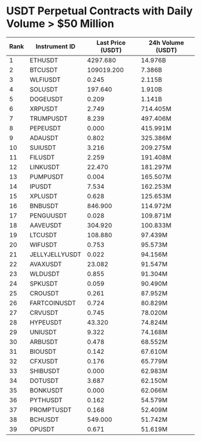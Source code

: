 # USDT Perpetual Contracts with Daily Volume > $50 Million

| Rank | Instrument ID | Last Price (USDT) | 24h Volume (USDT) |
|------|---------------|-------------------|-------------------|
| 1 | ETHUSDT | 4297.680 | 14.976B |
| 2 | BTCUSDT | 109019.200 | 7.386B |
| 3 | WLFIUSDT | 0.245 | 2.115B |
| 4 | SOLUSDT | 197.640 | 1.910B |
| 5 | DOGEUSDT | 0.209 | 1.141B |
| 6 | XRPUSDT | 2.749 | 714.405M |
| 7 | TRUMPUSDT | 8.239 | 497.406M |
| 8 | PEPEUSDT | 0.000 | 415.991M |
| 9 | ADAUSDT | 0.802 | 325.386M |
| 10 | SUIUSDT | 3.216 | 209.275M |
| 11 | FILUSDT | 2.259 | 191.408M |
| 12 | LINKUSDT | 22.470 | 181.297M |
| 13 | PUMPUSDT | 0.004 | 165.507M |
| 14 | IPUSDT | 7.534 | 162.253M |
| 15 | XPLUSDT | 0.628 | 125.653M |
| 16 | BNBUSDT | 846.900 | 114.972M |
| 17 | PENGUUSDT | 0.028 | 109.871M |
| 18 | AAVEUSDT | 304.920 | 100.833M |
| 19 | LTCUSDT | 108.880 | 97.439M |
| 20 | WIFUSDT | 0.753 | 95.573M |
| 21 | JELLYJELLYUSDT | 0.022 | 94.156M |
| 22 | AVAXUSDT | 23.082 | 91.547M |
| 23 | WLDUSDT | 0.855 | 91.304M |
| 24 | SPKUSDT | 0.059 | 90.490M |
| 25 | CROUSDT | 0.261 | 87.952M |
| 26 | FARTCOINUSDT | 0.724 | 80.829M |
| 27 | CRVUSDT | 0.745 | 78.020M |
| 28 | HYPEUSDT | 43.320 | 74.824M |
| 29 | UNIUSDT | 9.322 | 74.168M |
| 30 | ARBUSDT | 0.478 | 68.552M |
| 31 | BIOUSDT | 0.142 | 67.610M |
| 32 | CFXUSDT | 0.176 | 65.779M |
| 33 | SHIBUSDT | 0.000 | 62.983M |
| 34 | DOTUSDT | 3.687 | 62.150M |
| 35 | BONKUSDT | 0.000 | 62.066M |
| 36 | PYTHUSDT | 0.162 | 54.579M |
| 37 | PROMPTUSDT | 0.168 | 52.409M |
| 38 | BCHUSDT | 549.000 | 51.742M |
| 39 | OPUSDT | 0.671 | 51.619M |
